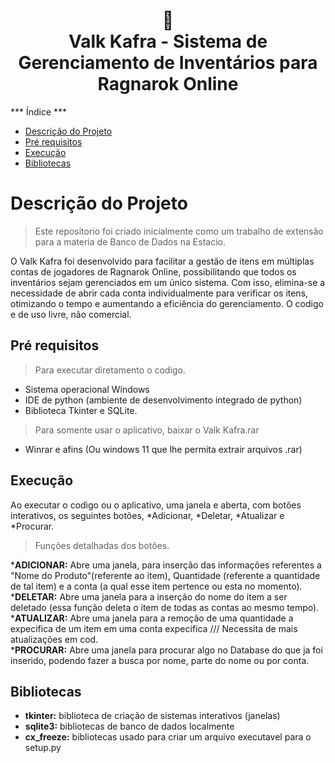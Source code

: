<h1 align="center">
📄<br>Valk Kafra - Sistema de Gerenciamento de Inventários para Ragnarok Online
</h1>

***  Índice ***
* [Descrição do Projeto](#descrição-do-projeto)
* [Pré requisitos](#pré-requisitos)
* [Execução](#execução)
* [Bibliotecas](#bibliotecas)

# Descrição do Projeto
> Este repositorio foi criado inicialmente como um trabalho de extensão para a materia de Banco de Dados na Estacio.

 O Valk Kafra foi desenvolvido para facilitar a gestão de itens em múltiplas contas de jogadores de Ragnarok Online, possibilitando que todos os inventários sejam gerenciados em um único sistema. Com isso, elimina-se a necessidade de abrir cada conta individualmente para verificar os itens, otimizando o tempo e aumentando a eficiência do gerenciamento.
 O codigo e de uso livre, não comercial.

 ## Pré requisitos
 >Para executar diretamento o codigo.
 * Sistema operacional Windows
 *  IDE de python (ambiente de desenvolvimento integrado de python)
 *  Biblioteca Tkinter e SQLite.

>Para somente usar o aplicativo, baixar o Valk Kafra.rar

 *  Winrar e afins (Ou windows 11 que lhe permita extrair arquivos .rar)

## Execução

Ao executar o codigo ou o aplicativo, uma janela e aberta, com botões interativos, os seguintes botões, *Adicionar, *Deletar, *Atualizar e *Procurar.
>Funções detalhadas dos botões.

*<strong>ADICIONAR:</strong> Abre uma janela, para inserção das informações referentes a "Nome do Produto"(referente ao item), Quantidade (referente a quantidade de tal item) e a conta (a qual esse item pertence ou esta no momento).<br>
*<strong>DELETAR:</strong> Abre uma janela para a inserção do nome do item a ser deletado (essa função deleta o item de todas as contas ao mesmo tempo).<br>
*<strong>ATUALIZAR:</strong> Abre uma janela para a remoção de uma quantidade a expecifica de um item em uma conta expecifica /// Necessita de mais atualizações em cod.<br>
*<strong>PROCURAR:</strong> Abre uma janela para procurar algo no Database do que ja foi inserido, podendo fazer a busca por nome, parte do nome ou por conta.<br>

## Bibliotecas
* <strong>tkinter:</strong> biblioteca de criação de sistemas interativos (janelas)<br>
* <strong>sqlite3:</strong> bibliotecas de banco de dados localmente<br>
* <strong>cx_freeze:</strong> bibliotecas usado para criar um arquivo executavel para o setup.py<br>
